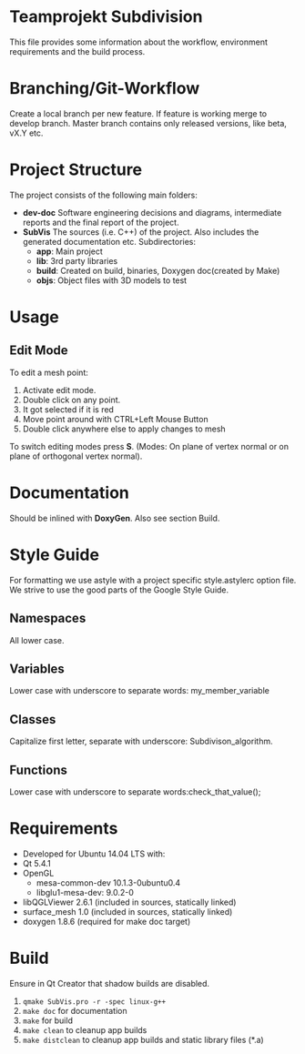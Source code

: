 # Teamprojekt Subdivision

This file provides some information about the workflow, environment requirements and the build process.

# Branching/Git-Workflow

Create a local branch per new feature. If feature is working merge to develop branch. Master branch contains only released versions, like beta, vX.Y etc.

# Project Structure

The project consists of the following main folders:

- **dev-doc** Software engineering decisions and diagrams, intermediate reports and the final report of the project.
- **SubVis** The sources (i.e. C++) of the project. Also includes the generated documentation etc. Subdirectories:
  - **app**: Main project
  - **lib**: 3rd party libraries
  - **build**: Created on build, binaries, Doxygen doc(created by Make)
  - **objs**: Object files with 3D models to test
  
# Usage

## Edit Mode

To edit a mesh point:

1. Activate edit mode.
2. Double click on any point.
3. It got selected if it is red
4. Move point around with CTRL+Left Mouse Button
5. Double click anywhere else to apply changes to mesh

To switch editing modes press **S**. 
(Modes: On plane of vertex normal or on plane of orthogonal vertex normal).

# Documentation

Should be inlined with **DoxyGen**. Also see section Build.

# Style Guide

For formatting we use astyle with a project specific style.astylerc option file.
We strive to use the good parts of the Google Style Guide.

## Namespaces

All lower case.

## Variables

Lower case with underscore to separate words: my_member_variable

## Classes

Capitalize first letter, separate with underscore: Subdivison_algorithm.

## Functions

Lower case with underscore to separate words:check_that_value();

# Requirements

- Developed for Ubuntu 14.04 LTS with:
- Qt 5.4.1
- OpenGL 
  - mesa-common-dev 10.1.3-0ubuntu0.4
  - libglu1-mesa-dev: 9.0.2-0
- libQGLViewer 2.6.1 (included in sources, statically linked)
- surface_mesh 1.0 (included in sources, statically linked)
- doxygen 1.8.6 (required for make doc target)

# Build

Ensure in Qt Creator that shadow builds are disabled.

1. `qmake SubVis.pro -r -spec linux-g++`
2. `make doc` for documentation 
3. `make` for build
4. `make clean` to cleanup app builds
5. `make distclean` to cleanup app builds and static library files (*.a)


